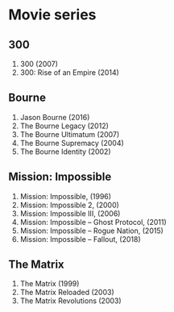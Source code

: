 # Movie series

## 300
1. 300 (2007)
2. 300: Rise of an Empire (2014)

## Bourne
1. Jason Bourne (2016)
2. The Bourne Legacy (2012)
3. The Bourne Ultimatum (2007)
4. The Bourne Supremacy (2004)
5. The Bourne Identity (2002)

## Mission: Impossible
1. Mission: Impossible, (1996)
1. Mission: Impossible 2, (2000)
1. Mission: Impossible III, (2006)
1. Mission: Impossible – Ghost Protocol, (2011)
1. Mission: Impossible – Rogue Nation, (2015)
1. Mission: Impossible – Fallout, (2018)

## The Matrix
1. The Matrix (1999)
2. The Matrix Reloaded (2003)
3. The Matrix Revolutions (2003)
